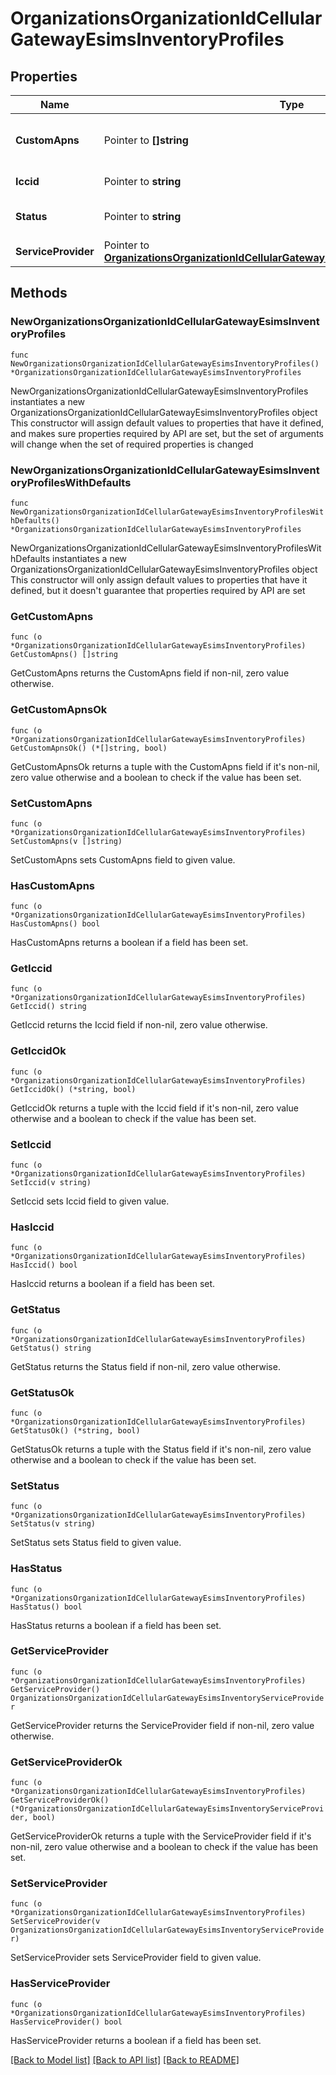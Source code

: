 # OrganizationsOrganizationIdCellularGatewayEsimsInventoryProfiles

## Properties

Name | Type | Description | Notes
------------ | ------------- | ------------- | -------------
**CustomApns** | Pointer to **[]string** | Available custom APNs for the profile | [optional] 
**Iccid** | Pointer to **string** | eSIM profile ID | [optional] 
**Status** | Pointer to **string** | eSIM profile status | [optional] 
**ServiceProvider** | Pointer to [**OrganizationsOrganizationIdCellularGatewayEsimsInventoryServiceProvider**](OrganizationsOrganizationIdCellularGatewayEsimsInventoryServiceProvider.md) |  | [optional] 

## Methods

### NewOrganizationsOrganizationIdCellularGatewayEsimsInventoryProfiles

`func NewOrganizationsOrganizationIdCellularGatewayEsimsInventoryProfiles() *OrganizationsOrganizationIdCellularGatewayEsimsInventoryProfiles`

NewOrganizationsOrganizationIdCellularGatewayEsimsInventoryProfiles instantiates a new OrganizationsOrganizationIdCellularGatewayEsimsInventoryProfiles object
This constructor will assign default values to properties that have it defined,
and makes sure properties required by API are set, but the set of arguments
will change when the set of required properties is changed

### NewOrganizationsOrganizationIdCellularGatewayEsimsInventoryProfilesWithDefaults

`func NewOrganizationsOrganizationIdCellularGatewayEsimsInventoryProfilesWithDefaults() *OrganizationsOrganizationIdCellularGatewayEsimsInventoryProfiles`

NewOrganizationsOrganizationIdCellularGatewayEsimsInventoryProfilesWithDefaults instantiates a new OrganizationsOrganizationIdCellularGatewayEsimsInventoryProfiles object
This constructor will only assign default values to properties that have it defined,
but it doesn't guarantee that properties required by API are set

### GetCustomApns

`func (o *OrganizationsOrganizationIdCellularGatewayEsimsInventoryProfiles) GetCustomApns() []string`

GetCustomApns returns the CustomApns field if non-nil, zero value otherwise.

### GetCustomApnsOk

`func (o *OrganizationsOrganizationIdCellularGatewayEsimsInventoryProfiles) GetCustomApnsOk() (*[]string, bool)`

GetCustomApnsOk returns a tuple with the CustomApns field if it's non-nil, zero value otherwise
and a boolean to check if the value has been set.

### SetCustomApns

`func (o *OrganizationsOrganizationIdCellularGatewayEsimsInventoryProfiles) SetCustomApns(v []string)`

SetCustomApns sets CustomApns field to given value.

### HasCustomApns

`func (o *OrganizationsOrganizationIdCellularGatewayEsimsInventoryProfiles) HasCustomApns() bool`

HasCustomApns returns a boolean if a field has been set.

### GetIccid

`func (o *OrganizationsOrganizationIdCellularGatewayEsimsInventoryProfiles) GetIccid() string`

GetIccid returns the Iccid field if non-nil, zero value otherwise.

### GetIccidOk

`func (o *OrganizationsOrganizationIdCellularGatewayEsimsInventoryProfiles) GetIccidOk() (*string, bool)`

GetIccidOk returns a tuple with the Iccid field if it's non-nil, zero value otherwise
and a boolean to check if the value has been set.

### SetIccid

`func (o *OrganizationsOrganizationIdCellularGatewayEsimsInventoryProfiles) SetIccid(v string)`

SetIccid sets Iccid field to given value.

### HasIccid

`func (o *OrganizationsOrganizationIdCellularGatewayEsimsInventoryProfiles) HasIccid() bool`

HasIccid returns a boolean if a field has been set.

### GetStatus

`func (o *OrganizationsOrganizationIdCellularGatewayEsimsInventoryProfiles) GetStatus() string`

GetStatus returns the Status field if non-nil, zero value otherwise.

### GetStatusOk

`func (o *OrganizationsOrganizationIdCellularGatewayEsimsInventoryProfiles) GetStatusOk() (*string, bool)`

GetStatusOk returns a tuple with the Status field if it's non-nil, zero value otherwise
and a boolean to check if the value has been set.

### SetStatus

`func (o *OrganizationsOrganizationIdCellularGatewayEsimsInventoryProfiles) SetStatus(v string)`

SetStatus sets Status field to given value.

### HasStatus

`func (o *OrganizationsOrganizationIdCellularGatewayEsimsInventoryProfiles) HasStatus() bool`

HasStatus returns a boolean if a field has been set.

### GetServiceProvider

`func (o *OrganizationsOrganizationIdCellularGatewayEsimsInventoryProfiles) GetServiceProvider() OrganizationsOrganizationIdCellularGatewayEsimsInventoryServiceProvider`

GetServiceProvider returns the ServiceProvider field if non-nil, zero value otherwise.

### GetServiceProviderOk

`func (o *OrganizationsOrganizationIdCellularGatewayEsimsInventoryProfiles) GetServiceProviderOk() (*OrganizationsOrganizationIdCellularGatewayEsimsInventoryServiceProvider, bool)`

GetServiceProviderOk returns a tuple with the ServiceProvider field if it's non-nil, zero value otherwise
and a boolean to check if the value has been set.

### SetServiceProvider

`func (o *OrganizationsOrganizationIdCellularGatewayEsimsInventoryProfiles) SetServiceProvider(v OrganizationsOrganizationIdCellularGatewayEsimsInventoryServiceProvider)`

SetServiceProvider sets ServiceProvider field to given value.

### HasServiceProvider

`func (o *OrganizationsOrganizationIdCellularGatewayEsimsInventoryProfiles) HasServiceProvider() bool`

HasServiceProvider returns a boolean if a field has been set.


[[Back to Model list]](../README.md#documentation-for-models) [[Back to API list]](../README.md#documentation-for-api-endpoints) [[Back to README]](../README.md)


